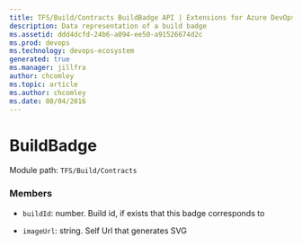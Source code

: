 ```yaml
---
title: TFS/Build/Contracts BuildBadge API | Extensions for Azure DevOps Services
description: Data representation of a build badge
ms.assetid: ddd4dcfd-24b6-a094-ee50-a91526674d2c
ms.prod: devops
ms.technology: devops-ecosystem
generated: true
ms.manager: jillfra
author: chcomley
ms.topic: article
ms.author: chcomley
ms.date: 08/04/2016
---
```


# BuildBadge

Module path: `TFS/Build/Contracts`


### Members

* `buildId`: number. Build id, if exists that this badge corresponds to

* `imageUrl`: string. Self Url that generates SVG

